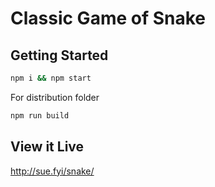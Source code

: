 # Classic Game of Snake

## Getting Started

```sh
npm i && npm start
```

For distribution folder 
```sh
npm run build
```

## View it Live

http://sue.fyi/snake/
